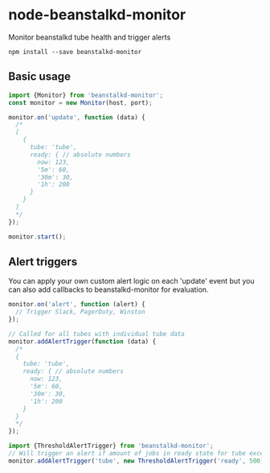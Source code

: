 # node-beanstalkd-monitor

Monitor beanstalkd tube health and trigger alerts

```
npm install --save beanstalkd-monitor
```

## Basic usage

```js
import {Monitor} from 'beanstalkd-monitor';
const monitor = new Monitor(host, port);

monitor.on('update', function (data) {
  /*
  [
    {
      tube: 'tube',
      ready: { // absolute numbers
        now: 123,
        '5m': 60,
        '30m': 30,
        '1h': 200
      }
    }
  ]
  */
});

monitor.start();
```

## Alert triggers

You can apply your own custom alert logic on each 'update' event but you can also add callbacks to beanstalkd-monitor for evaluation.

```js
monitor.on('alert', function (alert) {
  // Trigger Slack, PagerDuty, Winston
});

// Called for all tubes with individual tube data
monitor.addAlertTrigger(function (data) {
  /*
  {
    tube: 'tube',
    ready: { // absolute numbers
      now: 123,
      '5m': 60,
      '30m': 30,
      '1h': 200
    }
  }
  */
});

import {ThresholdAlertTrigger} from 'beanstalkd-monitor';
// Will trigger an alert if amount of jobs in ready state for tube exceeds 500
monitor.addAlertTrigger('tube', new ThresholdAlertTrigger('ready', 500));
```
